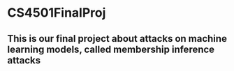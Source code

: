 # CS4501FinalProj

## This is our final project about attacks on machine learning models, called membership inference attacks 
